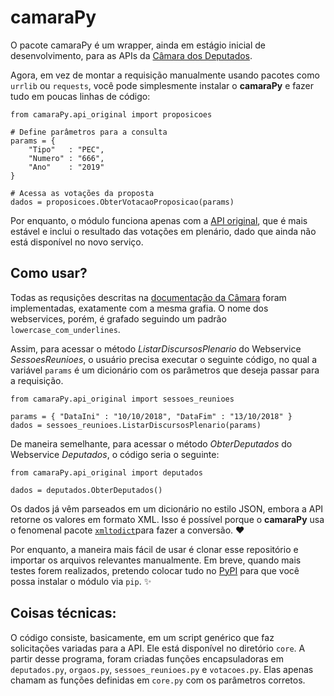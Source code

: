 # camaraPy

O pacote camaraPy é um wrapper, ainda em estágio inicial de desenvolvimento, para as APIs da [Câmara dos Deputados](https://dadosabertos.camara.leg.br/).

Agora, em vez de montar a requisição manualmente usando pacotes como `urrlib` ou `requests`, você pode simplesmente instalar o **camaraPy** e fazer tudo em poucas linhas de código:

```
from camaraPy.api_original import proposicoes

# Define parâmetros para a consulta
params = {
    "Tipo"   : "PEC",
    "Numero" : "666",
    "Ano"    : "2019"
}
        
# Acessa as votações da proposta
dados = proposicoes.ObterVotacaoProposicao(params)
```

Por enquanto, o módulo funciona apenas com a [API original](https://www2.camara.leg.br/transparencia/dados-abertos/dados-abertos-legislativo), que é mais estável e inclui o resultado das votações em plenário, dado que ainda não está disponível no novo serviço.

## Como usar?

Todas as requsições descritas na [documentação da Câmara](https://www2.camara.leg.br/transparencia/dados-abertos/dados-abertos-legislativo/dados-abertos-legislativo) foram implementadas, exatamente com a mesma grafia. O nome dos webservices, porém, é grafado seguindo um padrão `lowercase_com_underlines`.

Assim, para acessar o método *ListarDiscursosPlenario* do Webservice *SessoesReunioes*, o usuário precisa executar o seguinte código, no qual a variável `params` é um dicionário com os parâmetros que deseja passar para a requisição.

```
from camaraPy.api_original import sessoes_reunioes

params = { "DataIni" : "10/10/2018", "DataFim" : "13/10/2018" }
dados = sessoes_reunioes.ListarDiscursosPlenario(params)
```

De maneira semelhante, para acessar o método *ObterDeputados* do Webservice *Deputados*, o código seria o seguinte:
```
from camaraPy.api_original import deputados

dados = deputados.ObterDeputados()
```

Os dados já vêm parseados em um dicionário no estilo JSON, embora a API retorne os valores em formato XML. Isso é possível porque o **camaraPy** usa o fenomenal pacote [`xmltodict`](https://github.com/martinblech/xmltodict)para fazer a conversão. :heart:

Por enquanto, a maneira mais fácil de usar é clonar esse repositório e importar os arquivos relevantes manualmente. Em breve, quando mais testes forem realizados, pretendo colocar tudo 
no [PyPI](https://pypi.org/) para que você possa instalar o módulo via `pip`. ✨

## Coisas técnicas:

O código consiste, basicamente, em um script genérico que faz solicitações variadas para a API. Ele está disponível no diretório `core`. A partir desse programa, foram criadas funções encapsuladoras em `deputados.py`, `orgaos.py`, `sessoes_reunioes.py` e `votacoes.py`. Elas apenas chamam as funções definidas em `core.py` com os parâmetros corretos.